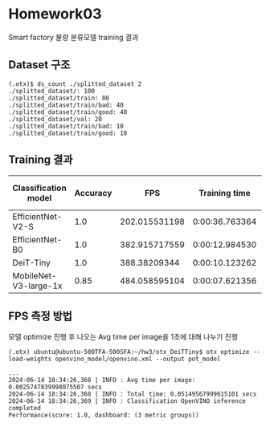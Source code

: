 # Homework03
Smart factory 불량 분류모델 training 결과

## Dataset 구조
```
(.otx)$ ds_count ./splitted_dataset 2
./splitted_dataset/: 100
./splitted_dataset/train: 80​
./splitted_dataset/train/bad: 40​
./splitted_dataset/train/good: 40​
./splitted_dataset/val: 20
./splitted_dataset/train/bad: 10
./splitted_dataset/train/good: 10​
```

## Training 결과
|Classification model|Accuracy|FPS|Training time|Batch size|Learning rate|Other hyper-prams|
|----|----|----|----|----|----|----|
|EfficientNet-V2-S|1.0|202.015531198|0:00:36.763364|64|0.0071||
|EfficientNet-B0|1.0|382.915717559|0:00:12.984530|64|0.0049||
|DeiT-Tiny|1.0|388.38209344|0:00:10.123262|64|0.0001||
|MobileNet-V3-large-1x|0.85|484.058595104|0:00:07.621356|64|0.0058||


## FPS 측정 방법
모델 optimize 진행 후 나오는 Avg time per image을 1초에 대해 나누기 진행

```
(.otx) ubuntu@ubuntu-500TFA-500SFA:~/hw3/otx_DeiTTiny$ otx optimize --load-weights openvino_model/openvino.xml --output pot_model

...
2024-06-14 18:34:26,368 | INFO : Avg time per image: 0.0025747839998075507 secs
2024-06-14 18:34:26,368 | INFO : Total time: 0.05149567999615101 secs
2024-06-14 18:34:26,369 | INFO : Classification OpenVINO inference completed
Performance(score: 1.0, dashboard: (3 metric groups))
```
